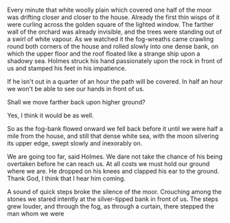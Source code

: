 Every minute that white woolly plain which covered one half of the moor
was drifting closer and closer to the house. Already the first thin
wisps of it were curling across the golden square of the lighted window.
The farther wall of the orchard was already invisible, and the trees
were standing out of a swirl of white vapour. As we watched it the
fog-wreaths came crawling round both corners of the house and rolled
slowly into one dense bank, on which the upper floor and the roof
floated like a strange ship upon a shadowy sea. Holmes struck his hand
passionately upon the rock in front of us and stamped his feet in his
impatience.

If he isn't out in a quarter of an hour the path will be covered. In
half an hour we won't be able to see our hands in front of us.

Shall we move farther back upon higher ground?

Yes, I think it would be as well.

So as the fog-bank flowed onward we fell back before it until we were
half a mile from the house, and still that dense white sea, with the
moon silvering its upper edge, swept slowly and inexorably on.

We are going too far, said Holmes. We dare not take the chance of
his being overtaken before he can reach us. At all costs we must hold
our ground where we are. He dropped on his knees and clapped his ear
to the ground. Thank God, I think that I hear him coming.

A sound of quick steps broke the silence of the moor. Crouching among
the stones we stared intently at the silver-tipped bank in front of us.
The steps grew louder, and through the fog, as through a curtain, there
stepped the man whom we were
